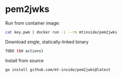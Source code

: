 # pem2jwks

Run from container image:
```bash
cat key.pwm | docker run -i --rm mtinside/pem2jwks
```

Download single, statically-linked binary
```bash
TODO (GH actions)
```

Install from source
```bash
go install github.com/mt-inside/pem2jwks@latest
```
